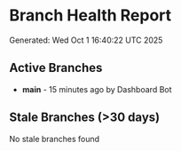 # Branch Health Report
Generated: Wed Oct  1 16:40:22 UTC 2025

## Active Branches
- **main** - 15 minutes ago by Dashboard Bot

## Stale Branches (>30 days)
No stale branches found
